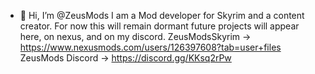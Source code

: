 - 👋 Hi, I’m @ZeusMods
I am a Mod developer for Skyrim and a content creator. 
For now this will remain dormant future projects will appear here, on nexus, and on my discord.
ZeusModsSkyrim -> https://www.nexusmods.com/users/126397608?tab=user+files
ZeusMods Discord -> https://discord.gg/KKsq2rPw
